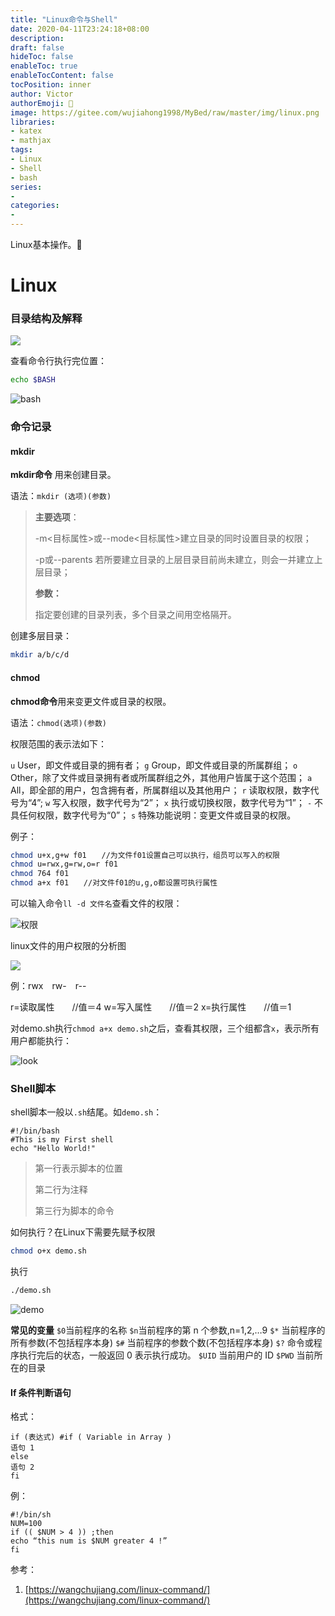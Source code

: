 ```yaml
---
title: "Linux命令与Shell"
date: 2020-04-11T23:24:18+08:00
description:
draft: false
hideToc: false
enableToc: true
enableTocContent: false
tocPosition: inner
author: Victor
authorEmoji: 👻
image: https://gitee.com/wujiahong1998/MyBed/raw/master/img/linux.png
libraries:
- katex
- mathjax
tags:
- Linux
- Shell
- bash
series:
-
categories:
-
---
```






Linux基本操作。:cowboy_hat_face:

<!--more-->

# Linux

### 目录结构及解释

![](https://gitee.com/wujiahong1998/MyBed/raw/master/img/Linux.svg)



查看命令行执行完位置：

```bash
echo $BASH
```

![bash](https://gitee.com/wujiahong1998/MyBed/raw/master/img/image-20200411215647700.png)



### 命令记录

#### mkdir

**mkdir命令** 用来创建目录。

语法：`mkdir (选项)(参数)`

> **主要选项**：
>
> -m<目标属性>或--mode<目标属性>建立目录的同时设置目录的权限；
>
>  -p或--parents 若所要建立目录的上层目录目前尚未建立，则会一并建立上层目录；
>
> **参数：**
>
> 指定要创建的目录列表，多个目录之间用空格隔开。

创建多层目录：

```bash
mkdir a/b/c/d
```

#### chmod

**chmod命令**用来变更文件或目录的权限。

语法：`chmod(选项)(参数)`

权限范围的表示法如下：

`u` User，即文件或目录的拥有者；
`g` Group，即文件或目录的所属群组；
`o` Other，除了文件或目录拥有者或所属群组之外，其他用户皆属于这个范围；
`a` All，即全部的用户，包含拥有者，所属群组以及其他用户；
`r` 读取权限，数字代号为“4”;
`w` 写入权限，数字代号为“2”；
`x` 执行或切换权限，数字代号为“1”；
`-` 不具任何权限，数字代号为“0”；
`s` 特殊功能说明：变更文件或目录的权限。

例子：

```bash
chmod u+x,g+w f01　　//为文件f01设置自己可以执行，组员可以写入的权限
chmod u=rwx,g=rw,o=r f01
chmod 764 f01
chmod a+x f01　　//对文件f01的u,g,o都设置可执行属性
```

可以输入命令`ll -d 文件名`查看文件的权限：

![权限](https://gitee.com/wujiahong1998/MyBed/raw/master/img/image-20200411223232940.png)

linux文件的用户权限的分析图

![](https://gitee.com/wujiahong1998/MyBed/raw/master/img/20200411221535.png)

例：rwx　rw-　r--

r=读取属性　　//值＝4
w=写入属性　　//值＝2
x=执行属性　　//值＝1

对demo.sh执行`chmod a+x demo.sh`之后，查看其权限，三个组都含`x`，表示所有用户都能执行：

![look](https://gitee.com/wujiahong1998/MyBed/raw/master/img/image-20200411223434051.png)

### Shell脚本

shell脚本一般以`.sh`结尾。如`demo.sh`：

```shell
#!/bin/bash
#This is my First shell
echo "Hello World!"
```

> 第一行表示脚本的位置
>
> 第二行为注释
>
> 第三行为脚本的命令

如何执行？在Linux下需要先赋予权限

```bash
chmod o+x demo.sh
```

执行

```bash
./demo.sh
```

![demo](https://gitee.com/wujiahong1998/MyBed/raw/master/img/20200411220829.png)

**常见的变量**
`$0`当前程序的名称
`$n`当前程序的第 n 个参数,n=1,2,…9
`$*` 当前程序的所有参数(不包括程序本身)
`$#` 当前程序的参数个数(不包括程序本身)
`$?` 命令或程序执行完后的状态，一般返回 0 表示执行成功。
`$UID` 当前用户的 ID
`$PWD` 当前所在的目录

#### If 条件判断语句

格式：

```shell
if (表达式) #if ( Variable in Array )
语句 1
else
语句 2
fi
```

例：

```shell
#!/bin/sh
NUM=100
if (( $NUM > 4 )) ;then
echo “this num is $NUM greater 4 !”
fi
```



参考：

1. [https://wangchujiang.com/linux-command/](https://wangchujiang.com/linux-command/)

